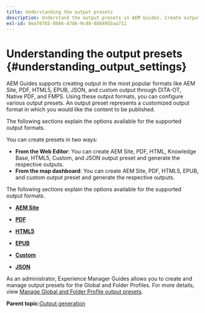 ```yaml
---
title: Understanding the output presets
description: Understand the output presets in AEM Guides. Create output presets from the web editor and the map dashboard for AEM site, PDF, HTML5, EPUB, custom, and JSON formats.
exl-id: 8eaf0765-8b66-47d6-9c40-888495baa711
---
```

# Understanding the output presets {#understanding_output_settings}

AEM Guides supports creating output in the most popular formats like AEM Site, PDF, HTML5, EPUB, JSON, and custom output through DITA-OT, Native PDF, and FMPS. Using these output formats, you can configure various output presets. An output preset represents a customized output format in which you would like the content to be published.

The following sections explain the options available for the supported output formats.

You can create presets in two ways:

-   **From the Web Editor**: You can create AEM Site, PDF, HTML, Knowledge Base, HTML5, Custom, and JSON output preset and generate the respective outputs.
-   **From the map dashboard**: You can create AEM Site, PDF, HTML5, EPUB, and custom output preset and generate the respective outputs.

The following sections explain the options available for the supported output formats.

-   **[AEM Site](generate-output-aem-site.md)**  

-   **[PDF](generate-output-pdf.md)**  

-   **[HTML5](generate-output-html5.md)**  

-   **[EPUB](generate-output-epub.md)**  

-   **[Custom](generate-output-custom.md)**  

-   **[JSON](generate-output-json.md)**  

As an administrator, Experience Manager Guides allows you to create and manage output presets for the Global and Folder Profiles. For more details, view [Manage Global and Folder Profile output presets](./web-editor-manage-output-presets.md).

**Parent topic:**[Output generation](generate-output.md)
